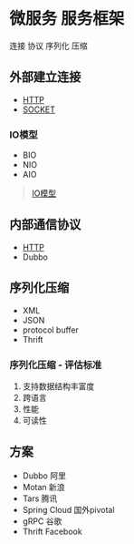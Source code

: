 # 微服务 服务框架

连接 协议 序列化 压缩

## 外部建立连接

- [HTTP](HTTP.md)  
- [SOCKET](socket.md)

### IO模型

- BIO  
- NIO  
- AIO  

> [IO模型](linux-io.md)

## 内部通信协议

- [HTTP](HTTP.md)  
- Dubbo  

## 序列化压缩

- XML  
- JSON  
- protocol buffer  
- Thrift  

### 序列化压缩 - 评估标准

1. 支持数据结构丰富度
2. 跨语言
3. 性能
4. 可读性

## 方案

- Dubbo 阿里
- Motan 新浪
- Tars 腾讯
- Spring Cloud 国外pivotal
- gRPC 谷歌
- Thrift Facebook
